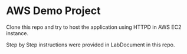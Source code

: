 # AWS Demo Project

Clone this repo and try to host the application using HTTPD in AWS EC2 instance.

Step by Step instructions were provided in LabDocument in this repo.
